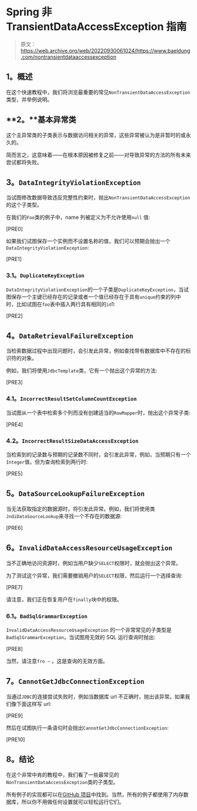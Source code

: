 # Spring 非 TransientDataAccessException 指南

> 原文：<https://web.archive.org/web/20220930061024/https://www.baeldung.com/nontransientdataaccessexception>

## **1。概述**

在这个快速教程中，我们将浏览最重要的常见`NonTransientDataAccessException`类型，并举例说明。

## **2。**基本异常类

这个主异常类的子类表示与数据访问相关的异常，这些异常被认为是非暂时的或永久的。

简而言之，这意味着——在根本原因被修复之前——对导致异常的方法的所有未来尝试都将失败。

## **3。`DataIntegrityViolationException`**

当试图修改数据导致违反完整性约束时，抛出`NonTransientDataAccessException`的这个子类型。

在我们的`Foo`类的例子中，name 列被定义为不允许使用`null` 值:

[PRE0]

如果我们试图保存一个实例而不设置名称的值，我们可以预期会抛出一个`DataIntegrityViolationException`:

[PRE1]

### **3.1。`DuplicateKeyException`**

`DataIntegrityViolationException`的一个子类是`DuplicateKeyException`，当试图保存一个主键已经存在的记录或者一个值已经存在于具有`unique`约束的列中时，比如试图在`foo`表中插入两行具有相同的`id`1:

[PRE2]

## **4。`DataRetrievalFailureException`**

当检索数据过程中出现问题时，会引发此异常，例如查找带有数据库中不存在的标识符的对象。

例如，我们将使用`JdbcTemplate`类，它有一个抛出这个异常的方法:

[PRE3]

### **4.1。`IncorrectResultSetColumnCountException`**

当试图从一个表中检索多个列而没有创建适当的`RowMapper`时，抛出这个异常子类:

[PRE4]

### **4.2。`IncorrectResultSizeDataAccessException`**

当检索到的记录数与预期的记录数不同时，会引发此异常，例如，当预期只有一个`Integer`值，但为查询检索到两行时:

[PRE5]

## **5。`DataSourceLookupFailureException`**

当无法获取指定的数据源时，将引发此异常。例如，我们将使用类`JndiDataSourceLookup`来寻找一个不存在的数据源:

[PRE6]

## **6。`InvalidDataAccessResourceUsageException`**

当不正确地访问资源时，例如当用户缺少`SELECT`权限时，就会抛出这个异常。

为了测试这个异常，我们需要撤销用户的`SELECT`权限，然后运行一个选择查询:

[PRE7]

请注意，我们正在恢复用户在`finally`块中的权限。

### **6.1。`BadSqlGrammarException`**

`InvalidDataAccessResourceUsageException` 的一个非常常见的子类型是`BadSqlGrammarException`，当试图用无效的 SQL 运行查询时抛出:

[PRE8]

当然，请注意`fro –` ，这是查询的无效方面。

## **7。`CannotGetJdbcConnectionException`**

当通过`JDBC`的连接尝试失败时，例如当数据库 url 不正确时，抛出该异常。如果我们像下面这样写 url:

[PRE9]

然后在试图执行一条语句时会抛出`CannotGetJdbcConnectionException`:

[PRE10]

## **8。结论**

在这个非常中肯的教程中，我们看了一些最常见的`NonTransientDataAccessException`类的子类型。

所有例子的实现都可以在[GitHub 项目](https://web.archive.org/web/20220628105251/https://github.com/eugenp/tutorials/tree/master/spring-exceptions "NoSuchBeanDefinitionException examples")中找到。当然，所有的例子都使用了内存数据库，所以你不用做任何设置就可以轻松运行它们。